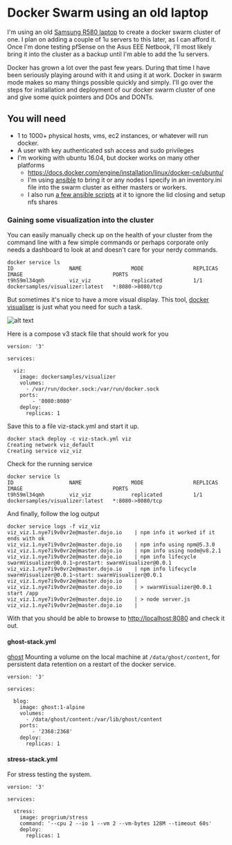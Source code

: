 # Docker Swarm using an old laptop

I'm using an old [Samsung R580 laptop](https://www.cnet.com/products/samsung-r580-jsb1-15-6-core-i5-430m-4-gb-ram-500-gb-hdd/specs/) to create a docker swarm cluster of one.  I plan on adding a couple of 1u servers to this later, as I can afford it.  Once I'm done testing pfSense on the Asus EEE Netbook, I'll most likely bring it into the cluster as a backup until I'm able to add the 1u servers.

Docker has grown a lot over the past few years.  During that time I have been seriously playing around with it and using it at work.  Docker in swarm mode makes so many things possible quickly and simply.  I'll go over the steps for installation and deployment of our docker swarm cluster of one and give some quick pointers and DOs and DONTs.

## You will need
* 1 to 1000+ physical hosts, vms, ec2 instances, or whatever will run docker.
* A user with key authenticated ssh access and sudo privileges
* I'm working with ubuntu 16.04, but docker works on many other platforms
  * https://docs.docker.com/engine/installation/linux/docker-ce/ubuntu/
  * I'm using [ansible](https://github.com/jahrik/home_lab/blob/master/swarm.yml) to bring it or any nodes I specify in an inventory.ini file into the swarm cluster as either masters or workers.
  * I also run [a few ansible scripts](https://github.com/jahrik/home_lab/blob/master/site.yml) at it to ignore the lid closing and setup nfs shares

### Gaining some visualization into the cluster

You can easily manually check up on the health of your cluster from the command line with a few simple commands or perhaps corporate only needs a dashboard to look at and doesn't care for your nerdy commands.
```
docker service ls
ID                  NAME                MODE                REPLICAS            IMAGE                             PORTS
t9h59ml34qmh        viz_viz             replicated          1/1                 dockersamples/visualizer:latest   *:8080->8080/tcp
```

But sometimes it's nice to have a more visual display.  This tool, [docker visualiser](https://github.com/dockersamples/docker-swarm-visualizer) is just what you need for such a task.

![alt text](https://github.com/dockersamples/docker-swarm-visualizer/raw/master/nodes.png)

Here is a compose v3 stack file that should work for you
```
version: '3'

services:

  viz:
    image: dockersamples/visualizer
    volumes:
      - /var/run/docker.sock:/var/run/docker.sock
    ports:
        - '8080:8080'
    deploy:
      replicas: 1
```

Save this to a file viz-stack.yml
and start it up.
```
docker stack deploy -c viz-stack.yml viz
Creating network viz_default
Creating service viz_viz
```

Check for the running service
```
docker service ls
ID                  NAME                MODE                REPLICAS            IMAGE                             PORTS
t9h59ml34qmh        viz_viz             replicated          1/1                 dockersamples/visualizer:latest   *:8080->8080/tcp
```

And finally, follow the log output

```
docker service logs -f viz_viz
viz_viz.1.nye7i9v0vr2e@master.dojo.io    | npm info it worked if it ends with ok
viz_viz.1.nye7i9v0vr2e@master.dojo.io    | npm info using npm@5.3.0
viz_viz.1.nye7i9v0vr2e@master.dojo.io    | npm info using node@v8.2.1
viz_viz.1.nye7i9v0vr2e@master.dojo.io    | npm info lifecycle swarmVisualizer@0.0.1~prestart: swarmVisualizer@0.0.1
viz_viz.1.nye7i9v0vr2e@master.dojo.io    | npm info lifecycle swarmVisualizer@0.0.1~start: swarmVisualizer@0.0.1
viz_viz.1.nye7i9v0vr2e@master.dojo.io    |
viz_viz.1.nye7i9v0vr2e@master.dojo.io    | > swarmVisualizer@0.0.1 start /app
viz_viz.1.nye7i9v0vr2e@master.dojo.io    | > node server.js
viz_viz.1.nye7i9v0vr2e@master.dojo.io    |
```

With that you should be able to browse to [http://localhost:8080](http://localhost:8080) and check it out.

#### ghost-stack.yml
[ghost](https://hub.docker.com/_/ghost/)
Mounting a volume on the local machine at `/data/ghost/content`, for persistent data retention on a restart of the docker service.
```
version: '3'

services:

  blog:
    image: ghost:1-alpine
    volumes:
      - /data/ghost/content:/var/lib/ghost/content
    ports:
        - '2368:2368'
    deploy:
      replicas: 1
```

#### stress-stack.yml
For stress testing the system.
```
version: '3'

services:

  stress:
    image: progrium/stress
    command: '--cpu 2 --io 1 --vm 2 --vm-bytes 128M --timeout 60s'
    deploy:
      replicas: 1
```
